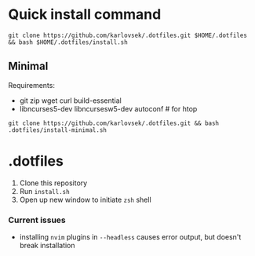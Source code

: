 # Quick install command
`git clone https://github.com/karlovsek/.dotfiles.git $HOME/.dotfiles && bash $HOME/.dotfiles/install.sh`


## Minimal
Requirements:
* git zip wget curl build-essential 
* libncurses5-dev libncursesw5-dev autoconf # for htop

`git clone https://github.com/karlovsek/.dotfiles.git && bash .dotfiles/install-minimal.sh`

# .dotfiles

1. Clone this repository
2. Run `install.sh`
3. Open up new window to initiate `zsh` shell

### Current issues

- installing `nvim` plugins in `--headless` causes error output, but doesn't break installation

